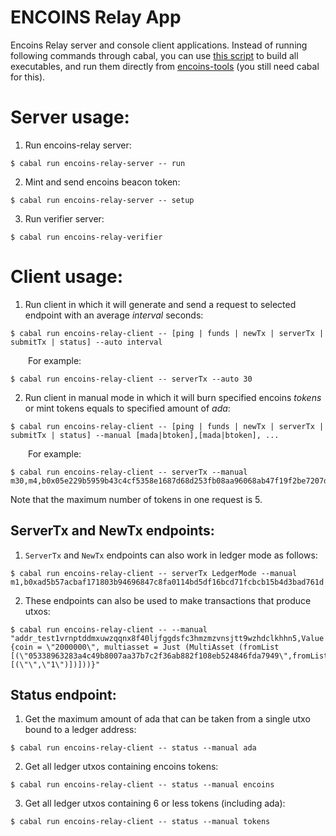 # ENCOINS Relay App

Encoins Relay server and console client applications. Instead of running following commands through cabal, you can use [this script](https://github.com/encryptedcoins/encoins-relay/blob/main/build.sh) to build all executables, and run them directly from [encoins-tools](https://github.com/encryptedcoins/encoins-tools) (you still need cabal for this).

# Server usage:

1. Run encoins-relay server:</br>
```console
$ cabal run encoins-relay-server -- run
```

2. Mint and send encoins beacon token:</br>
```console
$ cabal run encoins-relay-server -- setup
```

3. Run verifier server:</br>
```console
$ cabal run encoins-relay-verifier
```

# Client usage:

1. Run client in which it will generate and send a request to selected endpoint with an average *interval* seconds:</br>
```console
$ cabal run encoins-relay-client -- [ping | funds | newTx | serverTx | submitTx | status] --auto interval
```
&emsp;&emsp;For example:
```console
$ cabal run encoins-relay-client -- serverTx --auto 30
```

2. Run client in manual mode in which it will burn specified encoins *tokens* or mint tokens equals to specified amount of *ada*:</br>
```console
$ cabal run encoins-relay-client -- [ping | funds | newTx | serverTx | submitTx | status] --manual [mada|btoken],[mada|btoken], ...
```
&emsp;&emsp;For example:
```console
$ cabal run encoins-relay-client -- serverTx --manual m30,m4,b0x05e229b5959b43c4cf5358e1687d68d253fb08aa96068ab47f19f2be7207d9ec
```
Note that the maximum number of tokens in one request is 5.

## ServerTx and NewTx endpoints:

1. `ServerTx` and `NewTx` endpoints can also work in ledger mode as follows:
```console
$ cabal run encoins-relay-client -- serverTx LedgerMode --manual m1,b0xad5b57acbaf171803b94696847c8fa0114bd5df16bcd71fcbcb15b4d3bad761d
```

2.  These endpoints can also be used to make transactions that produce utxos:
```console
$ cabal run encoins-relay-client -- --manual "addr_test1vrnptddmxuwzqqnx8f40ljfggdsfc3hmzmzvnsjtt9wzhdclkhhn5,Value {coin = \"2000000\", multiasset = Just (MultiAsset (fromList [(\"05338963283a4c49b8007aa37b7c2f36ab882f108eb524846fda7949\",fromList [(\"\",\"1\")])]))}"
```

## Status endpoint:

1. Get the maximum amount of ada that can be taken from a single utxo bound to a ledger address:
```console
$ cabal run encoins-relay-client -- status --manual ada
```

2. Get all ledger utxos containing encoins tokens:
```console
$ cabal run encoins-relay-client -- status --manual encoins
```

3. Get all ledger utxos containing 6 or less tokens (including ada):
```console
$ cabal run encoins-relay-client -- status --manual tokens
```